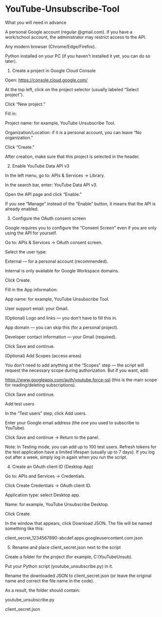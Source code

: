 # YouTube-Unsubscribe-Tool

What you will need in advance

A personal Google account (regular @gmail.com). If you have a work/school account, the administrator may restrict access to the API.

Any modern browser (Chrome/Edge/Firefox).

Python installed on your PC (if you haven't installed it yet, you can do so later).

1) Create a project in Google Cloud Console

Open: https://console.cloud.google.com/

At the top left, click on the project selector (usually labeled “Select project”).

Click “New project.”

Fill in:

Project name: for example, YouTube Unsubscribe Tool.

Organization/Location: if it is a personal account, you can leave “No organization.”

Click “Create.”

After creation, make sure that this project is selected in the header.

2) Enable YouTube Data API v3

In the left menu, go to: APIs & Services → Library.

In the search bar, enter: YouTube Data API v3.

Open the API page and click “Enable.”

If you see “Manage” instead of the “Enable” button, it means that the API is already enabled.

3) Configure the OAuth consent screen

Google requires you to configure the “Consent Screen” even if you are only using the API for yourself.

Go to: APIs & Services → OAuth consent screen.

Select the user type:

External — for a personal account (recommended).

Internal is only available for Google Workspace domains.

Click Create.

Fill in the App information:

App name: for example, YouTube Unsubscribe Tool.

User support email: your Gmail.

(Optional) Logo and links — you don't have to fill this in.

App domain — you can skip this (for a personal project).

Developer contact information — your Gmail (required).

Click Save and continue.

(Optional) Add Scopes (access areas)

You don't need to add anything at the “Scopes” step — the script will request the necessary scope during authorization.
But if you want, add:

https://www.googleapis.com/auth/youtube.force-ssl (this is the main scope for reading/deleting subscriptions).

Click Save and continue.

Add test users

In the “Test users” step, click Add users.

Enter your Google email address (the one you used to subscribe to YouTube).

Click Save and continue → Return to the panel.

Note: In Testing mode, you can add up to 100 test users.
Refresh tokens for the test application have a limited lifespan (usually up to 7 days). If you log out after a week, simply log in again when you run the script.

4) Create an OAuth client ID (Desktop App)

Go to: APIs and Services → Credentials.

Click Create Credentials → OAuth client ID.

Application type: select Desktop app.

Name: for example, YouTube Unsubscribe Desktop.

Click Create.

In the window that appears, click Download JSON. The file will be named something like this:

client_secret_1234567890-abcdef.apps.googleusercontent.com.json

5) Rename and place client_secret.json next to the script

Create a folder for the project (for example, C:\YouTubeUnsub\).

Put your Python script (youtube_unsubscribe.py) in it.

Rename the downloaded JSON to client_secret.json (or leave the original name and correct the file name in the code).

As a result, the folder should contain:

youtube_unsubscribe.py

client_secret.json
